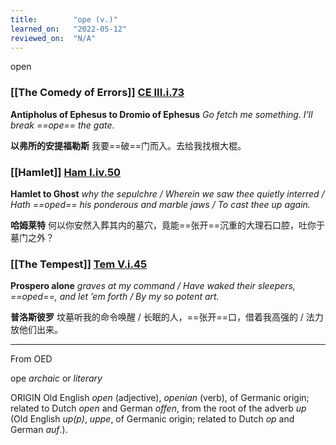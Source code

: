 ```yaml
---
title:        "ope (v.)"
learned_on:   "2022-05-12"
reviewed_on:  "N/A"
---
```


open

### [[The Comedy of Errors]] [CE III.i.73](https://www.shakespeareswords.com/Public/Play.aspx?Act=3&Scene=1&WorkId=1#113218) 

**Antipholus of Ephesus to Dromio of Ephesus** *Go fetch me something. I'll break ==ope== the gate.*

**以弗所的安提福勒斯** 我要==破==门而入。去给我找根大棍。

### [[Hamlet]] [Ham I.iv.50](https://www.shakespeareswords.com/Public/Play.aspx?Act=1&Scene=4&WorkId=2#115689) 

**Hamlet to Ghost** *why the sepulchre / Wherein we saw thee quietly interred / Hath ==oped== his ponderous and marble jaws / To cast thee up again.*

**哈姆莱特** 何以你安然入葬其内的墓穴，竟能==张开==沉重的大理石口腔，吐你于墓门之外？

### [[The Tempest]] [Tem V.i.45](https://www.shakespeareswords.com/Public/Play.aspx?Act=5&Scene=1&WorkId=12#158809) 

**Prospero alone** *graves at my command / Have waked their sleepers, ==oped==, and let ’em forth / By my so potent art.*

**普洛斯彼罗** 坟墓听我的命令唤醒 / 长眠的人，==张开==口，借着我高强的 / 法力放他们出来。

-----

From OED

ope *archaic* or *literary*

ORIGIN Old English *open* (adjective), *openian* (verb), of Germanic origin; related to Dutch *open* and German *offen*, from the root of the adverb *up* (Old English *up(p)*, *uppe*, of Germanic origin; related to Dutch *op* and German *auf*.).
